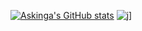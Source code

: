 [![Askinga's GitHub stats](https://github-readme-stats.vercel.app/api?username=Askinga)](https://github.com/Askinga/github-readme-stats)
[![j](https://askinga.github.io/The-MJ-Tree)](https://github.com/Askinga/The-MJ-Tree)]
